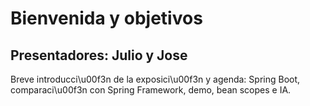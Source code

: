 # Bienvenida y objetivos

## Presentadores: Julio y Jose

Breve introducci\u00f3n de la exposici\u00f3n y agenda: Spring Boot, comparaci\u00f3n con Spring Framework, demo, bean scopes e IA.
